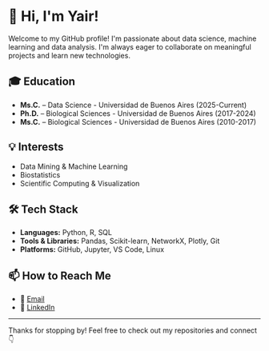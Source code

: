 # 👋 Hi, I'm Yair!

Welcome to my GitHub profile! I'm passionate about data science, machine learning and data analysis. I'm always eager to collaborate on meaningful projects and learn new technologies.

## 🎓 Education
- **Ms.C.** – Data Science - Universidad de Buenos Aires (2025-Current)
- **Ph.D.** – Biological Sciences - Universidad de Buenos Aires (2017-2024)
- **Ms.C.** – Biological Sciences - Universidad de Buenos Aires (2010-2017)

## 💡 Interests
- Data Mining & Machine Learning
- Biostatistics
- Scientific Computing & Visualization

## 🛠️ Tech Stack
- **Languages:** Python, R, SQL
- **Tools & Libraries:** Pandas, Scikit-learn, NetworkX, Plotly, Git
- **Platforms:** GitHub, Jupyter, VS Code, Linux

## 📫 How to Reach Me
- 📧 [Email](mailto:ybbarnatan@gmail.com)
- 💼 [LinkedIn](https://www.linkedin.com/in/yair-barnatan/)


---

Thanks for stopping by! Feel free to check out my repositories and connect 👇
